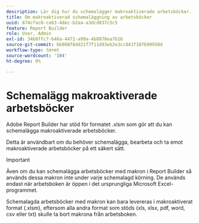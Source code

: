 ```yaml
---
description: Lär dig hur du schemalägger makroaktiverade arbetsböcker.
title: Om makroaktiverad schemaläggning av arbetsböcker
uuid: 874cfac8-ca63-4dec-b2aa-a3dcd037c5c5
feature: Report Builder
role: User, Admin
exl-id: 34b8ffc7-646a-4472-a99a-4b8876ea7b16
source-git-commit: bb908f8dd21f7f11d93eb2e3cc843f107b99950d
workflow-type: tm+mt
source-wordcount: '104'
ht-degree: 0%

---
```


# Schemalägg makroaktiverade arbetsböcker

Adobe Report Builder har stöd för formatet .xlsm som gör att du kan schemalägga makroaktiverade arbetsböcker.

Detta är användbart om du behöver schemalägga, bearbeta och ta emot makroaktiverade arbetsböcker på ett säkert sätt.

>[!IMPORTANT]
>
>Även om du kan schemalägga arbetsböcker med makron i Report Builder så används dessa makron inte under varje schemalagd körning. De används endast när arbetsboken är öppen i det ursprungliga Microsoft Excel-programmet.

Schemalagda arbetsböcker med makron kan bara levereras i makroaktiverat format (.xlsm), eftersom alla andra format som stöds (xls, xlsx, pdf, word, csv eller txt) skulle ta bort makrona från arbetsboken.
